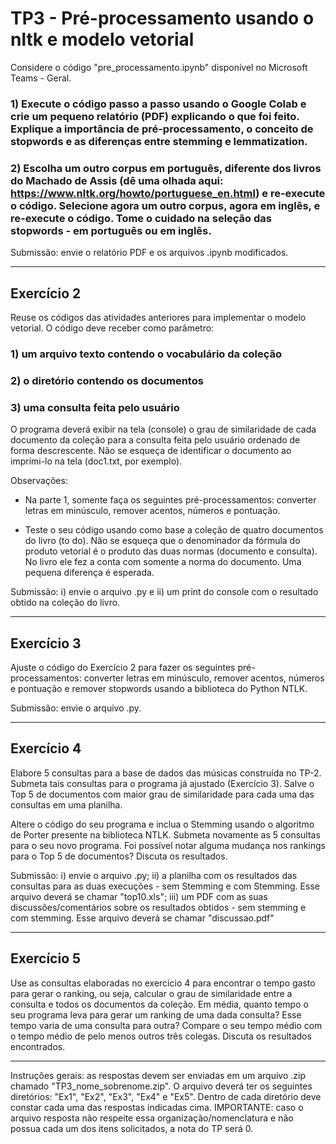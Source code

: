 # TP3 - Pré-processamento usando o nltk e modelo vetorial
Considere o código "pre_processamento.ipynb" disponível no Microsoft Teams - Geral.

### 1) Execute o código passo a passo usando o Google Colab e crie um pequeno relatório (PDF) explicando o que foi feito. Explique a importância de pré-processamento, o conceito de stopwords e as diferenças entre stemming e lemmatization.

### 2) Escolha um outro corpus em português, diferente dos livros do Machado de Assis (dê uma olhada aqui: https://www.nltk.org/howto/portuguese_en.html) e re-execute o código. Selecione agora um outro corpus, agora em inglês, e re-execute o código. Tome o cuidado na seleção das stopwords - em português ou em inglês.

Submissão: envie o relatório PDF e os arquivos .ipynb modificados.

------

## Exercício 2

Reuse os códigos das atividades anteriores para implementar o modelo vetorial. O código deve receber como parâmetro:

### 1) um arquivo texto contendo o vocabulário da coleção

### 2) o diretório contendo os documentos

### 3) uma consulta feita pelo usuário

O programa deverá exibir na tela (console) o grau de similaridade de cada documento da coleção para a consulta feita pelo usuário ordenado de forma descrescente. Não se esqueça de identificar o documento ao imprimi-lo na tela (doc1.txt, por exemplo).

Observações:

* Na parte 1, somente faça os seguintes pré-processamentos: converter letras em minúsculo, remover acentos, números e pontuação.

* Teste o seu código usando como base a coleção de quatro documentos do livro (to do). Não se esqueça que o denominador da fórmula do produto vetorial é o produto das duas normas (documento e consulta). No livro ele fez a conta com somente a norma do documento. Uma pequena diferença é esperada.

Submissão: i) envie o arquivo .py e ii) um print do console com o resultado obtido na coleção do livro.


---

## Exercício 3

Ajuste o código do Exercício 2 para fazer os seguintes pré-processamentos: converter letras em minúsculo, remover acentos, números e pontuação e remover stopwords usando a biblioteca do Python NTLK.

Submissão: envie o arquivo .py.

------

## Exercício 4

Elabore 5 consultas para a base de dados das músicas construída no TP-2. Submeta tais consultas para o programa já ajustado (Exercício 3). Salve o Top 5 de documentos com maior grau de similaridade para cada uma das consultas em uma planilha.

Altere o código do seu programa e inclua o Stemming usando o algoritmo de Porter presente na biblioteca NTLK. Submeta novamente as 5 consultas para o seu novo programa. Foi possível notar alguma mudança nos rankings para o Top 5 de documentos? Discuta os resultados.

Submissão: i) envie o arquivo .py; ii) a planilha com os resultados das consultas para as duas execuções - sem Stemming e com Stemming. Esse arquivo deverá se chamar "top10.xls"; iii) um PDF com as suas discussões/comentários sobre os resultados obtidos - sem stemming e com stemming. Esse arquivo deverá se chamar "discussao.pdf"

---

## Exercício 5

Use as consultas elaboradas no exercício 4 para encontrar o tempo gasto para gerar o ranking, ou seja, calcular o grau de similaridade entre a consulta e todos os documentos da coleção. Em média, quanto tempo o seu programa leva para gerar um ranking de uma dada consulta? Esse tempo varia de uma consulta para outra? Compare o seu tempo médio com o tempo médio de pelo menos outros três colegas. Discuta os resultados encontrados.

---

Instruções gerais: as respostas devem ser enviadas em um arquivo .zip chamado "TP3_nome_sobrenome.zip". O arquivo deverá ter os seguintes diretórios: "Ex1", "Ex2", "Ex3", "Ex4" e "Ex5". Dentro de cada diretório deve constar cada uma das respostas indicadas cima. IMPORTANTE: caso o arquivo resposta não respeite essa organização/nomenclatura e não possua cada um dos itens solicitados, a nota do TP será 0.

